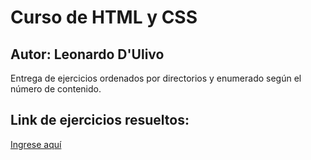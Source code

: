 # Curso de HTML y CSS

## Autor: Leonardo D'Ulivo

Entrega de ejercicios ordenados por directorios y enumerado según el número de contenido.

## Link de ejercicios resueltos:

[Ingrese aquí](https://ldulivo.github.io/open_bootcamp--html_y_css/)
